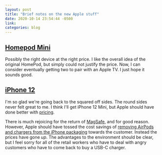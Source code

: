 ```yaml
---
layout: post
title: "Brief notes on the new Apple stuff"
date: 2020-10-14 23:54:44 -0500
link:
categories: blog
---
```

## [Homepod Mini](https://www.apple.com/homepod-mini/)

Possibly the right device at the right price. I like the overall idea of the original HomePod, but simply could not justify the price. Now, I can consider eventually getting two to pair with an Apple TV. I just hope it sounds good. 

## [iPhone 12](https://www.apple.com/homepod-mini/)

I'm so glad we're going back to the squared off sides. The round sides never felt great to me. I think I'll get iPhone 12 Mini, but Apple should have done better with [pricing](https://sixcolors.com/post/2020/10/apple-fibs-about-iphone-12-pricing-to-promote-wireless-carriers/).

There is much rejoicing for the return of [MagSafe](https://www.apple.com/shop/accessories/all-accessories/magsafe), and for good reason. However, Apple should have tossed the cost savings of [removing AirPods and chargers from the iPhone packaging](https://www.macrumors.com/2020/10/13/iphone-se-xr-no-earpods-power-adapter/) towards the customer. Instead the prices have gone *up*. The advantages to the environment should be clear, but I feel sorry for all of the retail workers who have to deal with angry customers who have to come back to buy a USB-C charger.